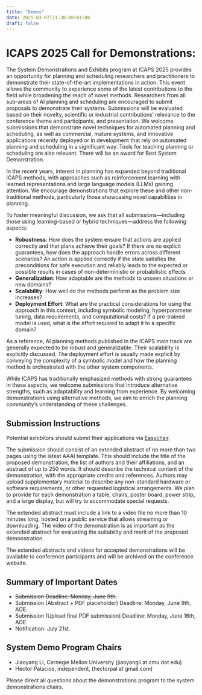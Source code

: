 ```yaml
---
title: "Demos"
date: 2025-03-07T21:30:00+01:00
draft: false
---
```


# ICAPS 2025 Call for Demonstrations:
The System Demonstrations and Exhibits program at ICAPS 2025 provides an opportunity for planning and scheduling researchers and practitioners to demonstrate their state-of-the-art implementations in action. This event allows the community to experience some of the latest contributions to the field while broadening the reach of novel methods. Researchers from all sub-areas of AI planning and scheduling are encouraged to submit proposals to demonstrate their systems. Submissions will be evaluated based on their novelty, scientific or industrial contributions’ relevance to the conference theme and participants, and presentation. We welcome submissions that demonstrate novel techniques for automated planning and scheduling, as well as commercial, mature systems, and innovative applications recently deployed or in development that rely on automated planning and scheduling in a significant way. Tools for teaching planning or scheduling are also relevant. There will be an award for Best System Demonstration.

In the recent years, interest in planning has expanded beyond traditional ICAPS methods, with approaches such as reinforcement learning with learned representations and large language models (LLMs) gaining attention. We encourage demonstrations that explore these and other non-traditional methods, particularly those showcasing novel capabilities in planning.

To foster meaningful discussion, we ask that all submissions—including those using learning-based or hybrid techniques—address the following aspects:

- **Robustness**: How does the system ensure that actions are applied correctly and that plans achieve their goals? If there are no explicit guarantees, how does the approach handle errors across different scenarios? An action is applied correctly if the state satisfies the preconditions for safe execution and reliably leads to the expected or possible results in cases of non-deterministic or probabilistic effects
- **Generalization**: How adaptable are the methods to unseen situations or new domains?
- **Scalability**: How well do the methods perform as the problem size increases?
- **Deployment Effort**: What are the practical considerations for using the approach in this context, including symbolic modeling, hyperparameter tuning, data requirements, and computational costs? If a pre-trained model is used, what is the effort required to adapt it to a specific domain?

As a reference, AI planning methods published in the ICAPS main track are generally expected to be robust and generalizable. Their scalability is explicitly discussed. The deployment effort is usually made explicit by conveying the complexity of a symbolic model and how the planning method is orchestrated with the other system components.

While ICAPS has traditionally emphasized methods with strong guarantees in these aspects, we welcome submissions that introduce alternative strengths, such as adaptability and learning from experience. By welcoming demonstrations using alternative methods, we aim to enrich the planning community’s understanding of these challenges.

## Submission Instructions
Potential exhibitors should submit their applications via [Easychair](https://easychair.org/my/conference?conf=icaps25demo).

The submission should consist of an extended abstract of no more than two pages using the latest AAAI template. This should include the title of the proposed demonstration, the list of authors and their affiliations, and an abstract of up to 250 words. It should describe the technical content of the demonstration, with the appropriate credits and references. Authors may upload supplementary material to describe any non-standard hardware or software requirements, or other requested logistical arrangements. We plan to provide for each demonstration a table, chairs, poster board, power strip, and a large display, but will try to accommodate special requests.

The extended abstract must include a link to a video file no more than 10 minutes long, hosted on a public service that allows streaming or downloading. The video of the demonstration is as important as the extended abstract for evaluating the suitability and merit of the proposed demonstration.

The extended abstracts and videos for accepted demonstrations will be available to conference participants and will be archived on the conference website.


## Summary of Important Dates
- ~~Submission Deadline: Monday, June 9th.~~
- Submission (Abstract + PDF placeholder) Deadline: Monday, June 9th, AOE.
- Submission (Upload final PDF submission) Deadline: Monday, June 16th, AOE.
- Notification: July 21st.

## System Demo Program Chairs
- Jiaoyang Li, Carnegie Mellon University (jiaoyangli at cmu dot edu)
- Hector Palacios, independent, (hectorpal at gmail.com)

Please direct all questions about the demonstrations program to the system demonstrations chairs.
